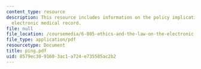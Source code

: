 ```yaml
---
content_type: resource
description: This resource includes information on the policy implications of a patient-controlled
  electronic medical record.
file: null
file_location: /coursemedia/6-805-ethics-and-the-law-on-the-electronic-frontier-fall-2005/8579ec3091603ac1a724e735585ac2b2_ping.pdf
file_type: application/pdf
resourcetype: Document
title: ping.pdf
uid: 8579ec30-9160-3ac1-a724-e735585ac2b2
---
```

